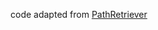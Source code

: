code adapted from [PathRetriever](https://github.com/AkariAsai/learning_to_retrieve_reasoning_paths)